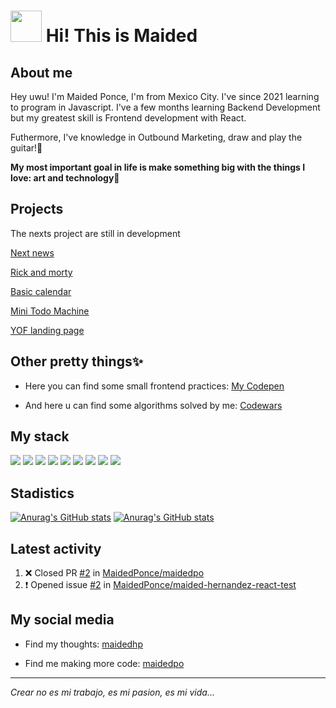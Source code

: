 <h1><img src="https://media.giphy.com/media/d7U9wE4REtinUIDeQ7/giphy.gif" width="50"> Hi! This is Maided</h1>

## About me
Hey uwu! I'm Maided Ponce, I'm from Mexico City.
I've since 2021 learning to program in Javascript. 
I've a few months learning Backend Development but my greatest skill is Frontend development with React.

Futhermore, I've knowledge in Outbound Marketing, draw and play the guitar!🥰

**My most important goal in life is make something big with the things I love: art and technology💖**

## Projects
The nexts project are still in development

[Next news](https://next-news-sandy-six.vercel.app/)

[Rick and morty](https://maidedponce.github.io/rick-and-morty/#/)

[Basic calendar](https://maidedponce.github.io/basic-calendar/)

[Mini Todo Machine](https://maidedponce.github.io/todoMachine/ "Todo Machine")

[YOF landing page](https://landing-jiwy8l4ha-yesofcoursellc.vercel.app/)

## Other pretty things✨
- Here you can find some small frontend practices: [My Codepen](https://codepen.io/maidedhp "My Codepen")

- And here u can find some algorithms solved by me: [Codewars](https://www.codewars.com/users/maidedhp "Codewars")

## My stack

<img src="https://img.shields.io/badge/CSS3-1572B6?style=for-the-badge&logo=css3&logoColor=white" /> <img src="https://img.shields.io/badge/HTML5-E34F26?style=for-the-badge&logo=html5&logoColor=white" />
<img src="https://img.shields.io/badge/JavaScript-323330?style=for-the-badge&logo=javascript&logoColor=F7DF1E" />
<img src="[https://img.shields.io/badge/Scratch-4D97FF?style=for-the-badge&logo=Scratch&logoColor=white](https://img.shields.io/badge/React-20232A?style=for-the-badge&logo=react&logoColor=61DAFB)" />
<img src="https://img.shields.io/badge/next.js-000000?style=for-the-badge&logo=nextdotjs&logoColor=white" />
<img src="https://img.shields.io/badge/React-20232A?style=for-the-badge&logo=react&logoColor=61DAFB" />
<img src="https://img.shields.io/badge/Sass-CC6699?style=for-the-badge&logo=sass&logoColor=white" />
<img src="https://img.shields.io/badge/Tailwind_CSS-38B2AC?style=for-the-badge&logo=tailwind-css&logoColor=white" />
<img src="https://img.shields.io/badge/Redux-593D88?style=for-the-badge&logo=redux&logoColor=white" />


## Stadistics
[![Anurag's GitHub stats](https://github-readme-stats.vercel.app/api/top-langs/?username=MaidedPonce)](https://github-readme-stats) [![Anurag's GitHub stats](https://github-readme-stats.vercel.app/api?username=MaidedPonce)](https://github.com/anuraghazra/github-readme-stats)

## Latest activity
<!--START_SECTION:activity-->
1. ❌ Closed PR [#2](https://github.com/MaidedPonce/maidedpo/pull/2) in [MaidedPonce/maidedpo](https://github.com/MaidedPonce/maidedpo)
2. ❗ Opened issue [#2](https://github.com/MaidedPonce/maided-hernandez-react-test/issues/2) in [MaidedPonce/maided-hernandez-react-test](https://github.com/MaidedPonce/maided-hernandez-react-test)
<!--END_SECTION:activity-->

## My social media
- Find my thoughts: [maidedhp](https://www.instagram.com/maidedhp/ "Intagram")

- Find me making more code: [maidedpo](https://www.instagram.com/maidedpo/ "Intagram")


-------------------------------------------------
<em>Crear no es mi trabajo, es mi pasion, es mi vida...
</em>
